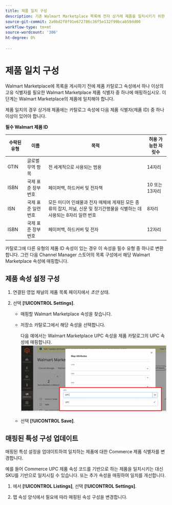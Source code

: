 ```yaml
---
title: 제품 일치 구성
description: 기존 Walmart Marketplace 목록에 전자 상거래 제품을 일치시키기 위한 특성을 매핑합니다
source-git-commit: 2a9bd2f8f91e672786c36f5e132f99bcab59dd00
workflow-type: tm+mt
source-wordcount: '306'
ht-degree: 0%

---
```



# 제품 일치 구성

Walmart Marketplace에 목록을 게시하기 전에 제품 카탈로그 속성에서 하나 이상의 고유 식별자를 필요한 Walmart Marketplace 제품 식별자 중 하나에 매핑하십시오. 이 단계는 Walmart Marketplace의 제품에 일치해야 합니다.

제품 일치의 경우 상거래 제품에는 카탈로그 속성에 다음 제품 식별자(제품 ID) 중 하나 이상이 있어야 합니다.

**필수 Walmart 제품 ID**

| **수락된 유형** | **이름** | **목적** | **허용 가능한 자릿수** |
|-------------------|--------------------------------------|--------------------------------------------------------------------------------------------------------------------------------------------------|-----------------------|
| GTIN | 글로벌 무역 항목 | 전 세계적으로 사용되는 범용 | 14자리 |
| ISBN | 국제 표준 장부 번호 | 페이퍼백, 하드커버 및 전자책 | 10 또는 13자리 |
| ISN | 국제 표준 일련 번호 | 모든 미디어 인쇄물과 전자 매체에 게재된 모든 종류의 잡지, 저널, 신문 및 정기간행물을 식별하는 데 사용되는 8자리 일련 번호 | 8자리 |
| ISBN | 국제 표준 장부 번호 | 페이퍼백, 하드커버 및 전자 | 12자리 |

카탈로그에 다른 유형의 제품 ID 속성이 있는 경우 이 속성을 필수 유형 중 하나로 변환합니다. 그런 다음 Channel Manager 스토어의 목록 구성에서 해당 Walmart Marketplace 속성에 매핑합니다.

## 제품 속성 설정 구성

1. 연결된 영업 채널의 제품 목록 페이지에서 *초안* 상태.

1. 선택 **[!UICONTROL Settings]**.

   - 매핑할 Walmart Marketplace 속성을 찾습니다.

   - 저장소 카탈로그에서 해당 속성을 선택합니다.

      다음 예에서는 Walmart Marketplace UPC 속성을 제품 카탈로그의 UPC 속성에 매핑합니다.
   ![제품 일치 기준에 대한 특성 매핑](assets/products-map-attributes-for--match.png)

   - 선택 **[!UICONTROL Save]**.


## 매핑된 특성 구성 업데이트

매핑된 특성 설정을 업데이트하여 일치하는 제품에 대한 Commerce 제품 식별자를 변경합니다.

예를 들어 Commerce UPC 제품 속성 코드를 기반으로 하는 제품을 일치시키는 대신 SKU를 기반으로 일치시킬 수 있습니다. 또는 추가 속성을 매핑하여 일치를 개선합니다.

1. 에서 **[!UICONTROL Listings]**, 선택 **[!UICONTROL Settings]**.

1. 맵 속성 양식에서 필요에 따라 매핑된 속성 구성을 변경합니다.
